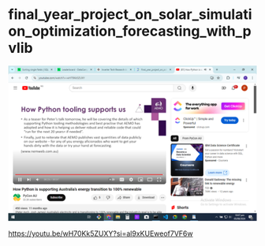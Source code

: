 # final_year_project_on_solar_simulation_optimization_forecasting_with_pvlib
![alt text](image.png)

https://youtu.be/wH70Kk5ZUXY?si=al9xKUEweof7VF6w